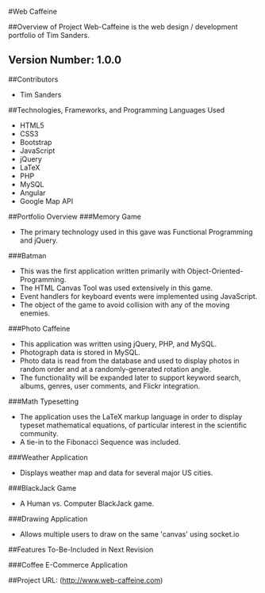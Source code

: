 #Web Caffeine

##Overview of Project
Web-Caffeine is the web design / development portfolio of Tim Sanders.

## Version Number:  1.0.0

##Contributors
*    Tim Sanders

##Technologies, Frameworks, and Programming Languages Used
*    HTML5
*    CSS3
*    Bootstrap
*    JavaScript
*    jQuery
*    LaTeX
*    PHP
*    MySQL
*    Angular
*    Google Map API

##Portfolio Overview
###Memory Game
*    The primary technology used in this gave was Functional Programming and jQuery.

###Batman
*    This was the first application written primarily with Object-Oriented-Programming.
*    The HTML Canvas Tool was used extensively in this game.
*    Event handlers for keyboard events were implemented using JavaScript.
*    The object of the game to avoid collision with any of the moving enemies.  

###Photo Caffeine
*    This application was written using jQuery, PHP, and MySQL.
*    Photograph data is stored in MySQL.
*    Photo data is read from the database and used to display photos in random order and at a randomly-generated rotation angle.
*    The functionality will be expanded later to support keyword search, albums, genres, user comments, and Flickr integration.

###Math Typesetting
*    The application uses the LaTeX markup language in order to display typeset mathematical equations, of particular interest in the scientific community.
*    A tie-in to the Fibonacci Sequence was included.

###Weather Application
*    Displays weather map and data for several major US cities.

###BlackJack Game
*    A Human vs. Computer BlackJack game.

###Drawing Application
*    Allows multiple users to draw on the same 'canvas' using socket.io

##Features To-Be-Included in Next Revision

###Coffee E-Commerce Application

##Project URL: (http://www.web-caffeine.com)
